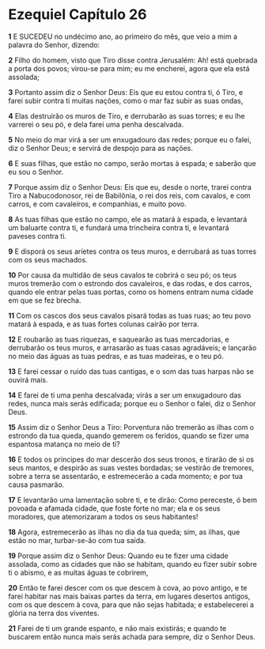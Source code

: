 # Ezequiel Capítulo 26

**1** 	E SUCEDEU no undécimo ano, ao primeiro do mês, que veio a mim a palavra do Senhor, dizendo:

**2** 	Filho do homem, visto que Tiro disse contra Jerusalém: Ah! está quebrada a porta dos povos; virou-se para mim; eu me encherei, agora que ela está assolada;

**3** 	Portanto assim diz o Senhor Deus: Eis que eu estou contra ti, ó Tiro, e farei subir contra ti muitas nações, como o mar faz subir as suas ondas,

**4** 	Elas destruirão os muros de Tiro, e derrubarão as suas torres; e eu lhe varrerei o seu pó, e dela farei uma penha descalvada.

**5** 	No meio do mar virá a ser um enxugadouro das redes; porque eu o falei, diz o Senhor Deus; e servirá de despojo para as nações.

**6** 	E suas filhas, que estão no campo, serão mortas à espada; e saberão que eu sou o Senhor.

**7** 	Porque assim diz o Senhor Deus: Eis que eu, desde o norte, trarei contra Tiro a Nabucodonosor, rei de Babilônia, o rei dos reis, com cavalos, e com carros, e com cavaleiros, e companhias, e muito povo.

**8** 	As tuas filhas que estão no campo, ele as matará à espada, e levantará um baluarte contra ti, e fundará uma trincheira contra ti, e levantará paveses contra ti.

**9** 	E disporá os seus aríetes contra os teus muros, e derrubará as tuas torres com os seus machados.

**10** 	Por causa da multidão de seus cavalos te cobrirá o seu pó; os teus muros tremerão com o estrondo dos cavaleiros, e das rodas, e dos carros, quando ele entrar pelas tuas portas, como os homens entram numa cidade em que se fez brecha.

**11** 	Com os cascos dos seus cavalos pisará todas as tuas ruas; ao teu povo matará à espada, e as tuas fortes colunas cairão por terra.

**12** 	E roubarão as tuas riquezas, e saquearão as tuas mercadorias, e derrubarão os teus muros, e arrasarão as tuas casas agradáveis; e lançarão no meio das águas as tuas pedras, e as tuas madeiras, e o teu pó.

**13** 	E farei cessar o ruído das tuas cantigas, e o som das tuas harpas não se ouvirá mais.

**14** 	E farei de ti uma penha descalvada; virás a ser um enxugadouro das redes, nunca mais serás edificada; porque eu o Senhor o falei, diz o Senhor Deus.

**15** 	Assim diz o Senhor Deus a Tiro: Porventura não tremerão as ilhas com o estrondo da tua queda, quando gemerem os feridos, quando se fizer uma espantosa matança no meio de ti?

**16** 	E todos os príncipes do mar descerão dos seus tronos, e tirarão de si os seus mantos, e despirão as suas vestes bordadas; se vestirão de tremores, sobre a terra se assentarão, e estremecerão a cada momento; e por tua causa pasmarão.

**17** 	E levantarão uma lamentação sobre ti, e te dirão: Como pereceste, ó bem povoada e afamada cidade, que foste forte no mar; ela e os seus moradores, que atemorizaram a todos os seus habitantes!

**18** 	Agora, estremecerão as ilhas no dia da tua queda; sim, as ilhas, que estão no mar, turbar-se-ão com tua saída.

**19** 	Porque assim diz o Senhor Deus: Quando eu te fizer uma cidade assolada, como as cidades que não se habitam, quando eu fizer subir sobre ti o abismo, e as muitas águas te cobrirem,

**20** 	Então te farei descer com os que descem à cova, ao povo antigo, e te farei habitar nas mais baixas partes da terra, em lugares desertos antigos, com os que descem à cova, para que não sejas habitada; e estabelecerei a glória na terra dos viventes.

**21** 	Farei de ti um grande espanto, e não mais existirás; e quando te buscarem então nunca mais serás achada para sempre, diz o Senhor Deus.

